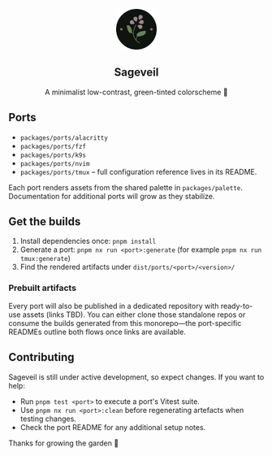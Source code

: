 <p align="center">
    <img src="assets/sageveil-logo.png" width="80" />
    <h2 align="center">Sageveil</h2>
</p>

<p align="center">A minimalist low-contrast, green-tinted colorscheme 🌱</p>

## Ports

- `packages/ports/alacritty`
- `packages/ports/fzf`
- `packages/ports/k9s`
- `packages/ports/nvim`
- `packages/ports/tmux` – full configuration reference lives in its README.

Each port renders assets from the shared palette in `packages/palette`. Documentation for additional ports will grow as they stabilize.

## Get the builds

1. Install dependencies once: `pnpm install`
2. Generate a port: `pnpm nx run <port>:generate` (for example `pnpm nx run tmux:generate`)
3. Find the rendered artifacts under `dist/ports/<port>/<version>/`

### Prebuilt artifacts

Every port will also be published in a dedicated repository with ready-to-use assets (links TBD). You can either clone those standalone repos or consume the builds generated from this monorepo—the port-specific READMEs outline both flows once links are available.

## Contributing

Sageveil is still under active development, so expect changes. If you want to help:

- Run `pnpm test <port>` to execute a port's Vitest suite.
- Use `pnpm nx run <port>:clean` before regenerating artefacts when testing changes.
- Check the port README for any additional setup notes.

Thanks for growing the garden 🌱

